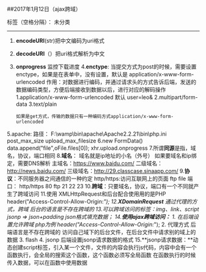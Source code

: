 ﻿##2017年1月12日（ajax跨域）

标签（空格分隔）： 未分类

---

 1. **encodeURI**(str)把中文编码为uri格式
 2. **decodeURI**（）把uri格式解析为中文
 3. **onprogress**	监控下载进度
4.**enctype**: 当提交方式为post的时候，需要设置enctype，如果是在表单中，没有设置，默认是  application/x-www-form-urlencoded
    	作用：对数据进行编码，并通过请求头的方式告诉后端，发送的数据编码类型，方便后端接收到数据以后，进行对应的解码操作
    	1.application/x-www-form-urlencoded 默认 user=leo&
        2.multipart/form-data
        3.text/plain
        
        如果是get方式，传输的数据只有一种编码方式application/x-www-form-urlencoded
5.apache:
	路径： F:\wamp\bin\apache\Apache2.2.21\bin\php.ini
	post_max_size
	upload_max_filesize
6.new FormData()
data.append("file",oFile.files[0]);
xhr.upload.onprogress
7.所谓**同源**是指，域名，协议，端口相同
8.**域名**：
		域名就是ip地址的小名（外号）
		如果要域名和ip绑定，需要DNS解析
			主域名：https://www.baidu.com/
			二级域名：http://news.baidu.com/
			三级域名：http://29.classcase.sinaapp.com/
9.**协议**：不同服务器之间通信的一种约定
			http/https:访问互联网上的页面
			ftp
			file
			端口：
				http/https  80
				ftp  21 22 23
10.**跨域**：只要域名，协议，端口有一个不同就产生了跨域访问
11.使用 XMLHttpRequest和后台配合使用用的是PHP
		header("Access-Control-Allow-Origin:*");
12.**XDomainRequest**
通过代理的方式，跨域 后台的语言是不存在跨域的
13.可以跨域访问的标签：img、link、script
jsonp =>  json+padding  json格式填充数据；
14.**使用ajax跨域访问：**
					1. 在后端设置允许跨域
        						php为例 header("Access-Control-Allow-Origin:*");
        2. 代理方式	后端语言是不存在跨域的	              访问自己域下的后台文件，在后台文件中请求别的域上的数据
					3. flash
				4. jsonp
						后端设置jsonp请求数据的格式
15.**jsonp请求数据：**动态创建script标签，引入某一个文件，文件的内容会执行js代码，内容中会有一个函数执行，会全局的搜索这个函数，这个函数必须写全局函数
	在函数执行的时候传入数据，可以在函数中使用数据